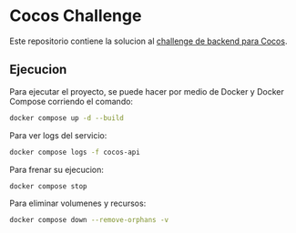 # Cocos Challenge

Este repositorio contiene la solucion al [challenge de backend para Cocos](https://github.com/cocos-capital/cocos-challenge/blob/main/backend-challenge.md).

## Ejecucion

Para ejecutar el proyecto, se puede hacer por medio de Docker y Docker Compose corriendo el comando:

```sh
docker compose up -d --build
```

Para ver logs del servicio:

```sh
docker compose logs -f cocos-api
```

Para frenar su ejecucion:

```sh
docker compose stop
```

Para eliminar volumenes y recursos:

```sh
docker compose down --remove-orphans -v
```